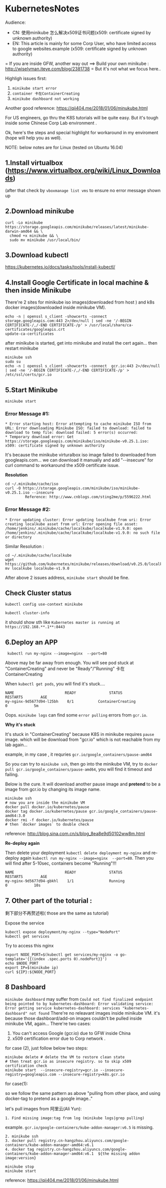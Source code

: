 
# KubernetesNotes

Audience:

* CN: 使用minikube 怎么解决x509证书问题(x509: certificate signed by unknown authority)
* EN: This article is mainly for some Corp User, who have limited access to google websites.example (x509: certificate signed by unknown authority)

= If you are inside GFW, another way out ==>  Build your own minikube : http://wiselyman.iteye.com/blog/2381738
= But it's not what we focus here..


Highligh issues first:
1. `minikube start error`
2. `container 卡在ContainerCreating`
3. `minikube dashboard not working`

Another good reference: https://qii404.me/2018/01/06/minukube.html



For US engineers, go thru the K8S tutorials will be quite easy. But it's tough inside some Chinese Corp Lab environment .



Ok, here's the steps and special highlight for workaround in my enviroment (hope will help you as well).

NOTE: below notes are for Linux (tested on Ubuntu 16.04)



## 1.Install virtualbox (https://www.virtualbox.org/wiki/Linux_Downloads)
(after that check by `vboxmanage list vms` to ensure no error message shown up


## 2.Download minikube
```
curl -Lo minikube https://storage.googleapis.com/minikube/releases/latest/minikube-darwin-amd64 && \
  chmod +x minikube && \
  sudo mv minikube /usr/local/bin/
```



## 3.Download kubectl

https://kubernetes.io/docs/tasks/tools/install-kubectl/



## 4.Install Google Certificate in local machine & then inside Minikube

There're 2 sites for minikube iso images(downloaded from host ) and k8s docker images(downloaded inside minikube VM).
```
echo -n | openssl s_client -showcerts -connect storage.googleapis.com:443 2>/dev/null | sed -ne '/-BEGIN CERTIFICATE-/,/-END CERTIFICATE-/p' > /usr/local/share/ca-certificates/googleapis.crt
update-ca-certificates
```

after minikube is started, get into minikube and install the cert again... then restart minikube
```
minikube ssh
sudo su
echo -n | openssl s_client -showcerts -connect  gcr.io:443 2>/dev/null | sed -ne '/-BEGIN CERTIFICATE-/,/-END CERTIFICATE-/p' > /etc/ssl/certs/gcr.io
```


## 5.Start Minikube 
`minikube start`

### Error Message #1:
```
* Error starting host: Error attempting to cache minikube ISO from URL: Error downloading Minikube ISO: failed to download: failed to download to temp file: download failed: 5 error(s) occurred:
* Temporary download error: Get https://storage.googleapis.com/minikube/iso/minikube-v0.25.1.iso: x509: certificate signed by unknown authority
```
It's because the minikube virturalbox iso image failed to downloaded from googleapis.com... we can download it manually and add "--insecure" for curl command to workaround the x509 certificate issue.

**Resolution**
```
cd ~/.minikube/cache/iso
curl -O https://storage.googleapis.com/minikube/iso/minikube-v0.25.1.iso --insecure
         Reference: http://www.cnblogs.com/sting2me/p/5596222.html
```

### Error Message #2:
```
* Error updating cluster: Error updating localkube from uri: Error creating localkube asset from url: Error opening file asset: /home/jenkins/.minikube/cache/localkube/localkube-v1.9.0: open /home/jenkins/.minikube/cache/localkube/localkube-v1.9.0: no such file or directory
```
Similar Resolution :
```
cd ~/.minikube/cache/localkube
wget https://github.com/kubernetes/minikube/releases/download/v0.25.0/localkube
mv localkube localkube-v1.9.0
```
After above 2 issues address, `minikube start` should be fine.



## Check Cluster status 

```
kubectl config use-context minikube

kubectl cluster-info
```

it should show sth like `Kubernetes master is running at https://192.168.**.1**:8443`


## 6.Deploy an APP

```
 kubectl run my-nginx --image=nginx  --port=80
 ```
Above may be far away from enough. You will see pod stuck at "ContainerCreating" and never be "Ready"/"Running"
卡在ContainerCreating

When `kubectl get pods`, you will find it's stuck....
```
NAME                       READY               STATUS                           RESTARTS        AGE
my-nginx-9d5677d94-l25bh    0/1           ContainerCreating                       0            5m
```

Oops. `minikube logs` can find some `error pulling` errors from `gcr.io`.


**Why it's stuck**

It's stuck in "ContainerCreating" because K8S in minikube requires  `pause` image. which will be download from "gcr.io" which is not reachable from my lab again...

example, in my case , it requries `gcr.io/google_containers/pause-amd64`

So you can try to `minikube ssh`, then go into the minikube VM, try to `docker pull gcr.io/google_containers/pause-amd64`, you will find it timeout and failing. 

Below is the cure. It will download another pause image and **pretend** to be a image from gcr.io by changing its image name.
```
minikube ssh 
# now you are inside the minikube VM
docker pull docker.io/kubernetes/pause
docker tag docker.io/kubernetes/pause gcr.io/google_containers/pause-amd64:3.0
docker rmi -f docker.io/kubernetes/pause
# then `docker images` to double check
```
reference:  http://blog.sina.com.cn/s/blog_8ea8e9d50102ww8m.html


**Re-deploy again**

Then delete your deployment `kubectl delete deployment my-nginx` and re-deploy again `kubectl run my-nginx --image=nginx  --port=80`. Then you will find after 5-10sec, containers become "Running"!!!
```
NAME                       READY               STATUS                     RESTARTS        AGE
my-nginx-9d5677d94-gbkhl    1/1                Running                       0            10s
```


## 7. Other part of the toturial :  

剩下部分不再赘述啦( those are the same as tutorial)

 Expose the service
```
kubectl expose deployment/my-nginx --type="NodePort"
kubectl get services
```

Try to access this nginx 
```
export NODE_PORT=$(kubectl get services/my-nginx -o go-template='{{(index .spec.ports 0).nodePort}}')
echo $NODE_PORT
export IP=$(minikube ip)
curl ${IP}:${NODE_PORT}
```


## 8 Dashboard
`minikube dashboard` may suffer from `Could not find finalized endpoint being pointed to by kubernetes-dashboard: Error validating service: Error getting service kubernetes-dashboard: services "kubernetes-dashboard" not found`
There're no releavant images inside minikube VM.
it's because those dashboard/add-on images couldn't be pulled inside minikube VM, again... 
There're two cases:
1. You can't access Google (gcr.io) due to GFW inside China
2. x509 certification error due to Corp network .

for case (2), just follow below two steps:
```
minikube delete # delete the VM to restore clean state
# then treat gcr.io as insecure registry. so to skip x509 certification check
minikube start  --insecure-registry=gcr.io --insecure-registry=googleapis.com --insecure-registry=k8s.gcr.io

```
for case(1):

so we follow the same pattern as above "pulling from other place, and using docker-tag to pretend as a google image.."



let's pull images from 阿里云(Ali Yun):
```
1. Find missing image:tag from log (minikube logs|grep pulling)
```
example. `gcr.io/google-containers/kube-addon-manager:v6.5` is missing.
```
2. minikube ssh
3. docker pull registry.cn-hangzhou.aliyuncs.com/google-containers/kube-addon-manager-amd64:v6.1 
4. docker tag registry.cn-hangzhou.aliyuncs.com/google-containers/kube-addon-manager-amd64:v6.1  ${the missing addon image:version}
```
```
minikube stop
minikube start
```

reference: https://qii404.me/2018/01/06/minukube.html








